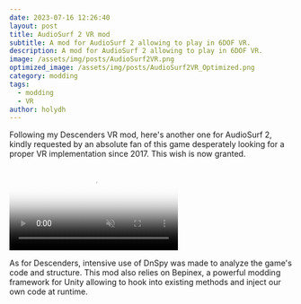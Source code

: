 ```yaml
---
date: 2023-07-16 12:26:40
layout: post
title: AudioSurf 2 VR mod
subtitle: A mod for AudioSurf 2 allowing to play in 6DOF VR.
description: A mod for AudioSurf 2 allowing to play in 6DOF VR.
image: /assets/img/posts/AudioSurf2VR.png
optimized_image: /assets/img/posts/AudioSurf2VR_Optimized.png
category: modding
tags:
  - modding
  - VR
author: holydh
---
```


Following my Descenders VR mod, here's another one for AudioSurf 2, kindly requested by an absolute fan of this game desperately looking for a proper VR implementation since 2017. This wish is now granted.

<div class="video-container">
    <video autoplay loop muted playsinline poster="/assets/img/loading.gif" src="/assets/img/videos/AudioSurf2VR.mp4" type="video/mp4" preload="auto"></video>
</div>

As for Descenders, intensive use of DnSpy was made to analyze the game's code and structure. This mod also relies on Bepinex, a powerful modding framework for Unity allowing to hook into existing methods and inject our own code at runtime.